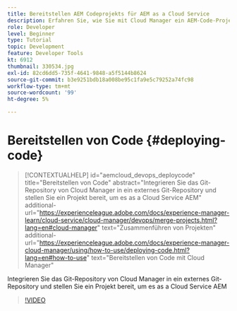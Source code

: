 ```yaml
---
title: Bereitstellen AEM Codeprojekts für AEM as a Cloud Service
description: Erfahren Sie, wie Sie mit Cloud Manager ein AEM-Code-Projekt auf as a Cloud Service Weise bereitstellen.
role: Developer
level: Beginner
type: Tutorial
topic: Development
feature: Developer Tools
kt: 6912
thumbnail: 330534.jpg
exl-id: 82cd6dd5-735f-4641-9848-a5f5144b8624
source-git-commit: b3e9251bdb18a008be95c1fa9e5c79252a74fc98
workflow-type: tm+mt
source-wordcount: '99'
ht-degree: 5%

---
```


# Bereitstellen von Code {#deploying-code}

>[!CONTEXTUALHELP]
>id="aemcloud_devops_deploycode"
>title="Bereitstellen von Code"
>abstract="Integrieren Sie das Git-Repository von Cloud Manager in ein externes Git-Repository und stellen Sie ein Projekt bereit, um es as a Cloud Service AEM"
>additional-url="https://experienceleague.adobe.com/docs/experience-manager-learn/cloud-service/cloud-manager/devops/merge-projects.html?lang=en#cloud-manager" text="Zusammenführen von Projekten"
>additional-url="https://experienceleague.adobe.com/docs/experience-manager-cloud-manager/using/how-to-use/deploying-code.html?lang=en#how-to-use" text="Bereitstellen von Code mit Cloud Manager"

Integrieren Sie das Git-Repository von Cloud Manager in ein externes Git-Repository und stellen Sie ein Projekt bereit, um es as a Cloud Service AEM

>[!VIDEO](https://video.tv.adobe.com/v/330534?quality=12&learn=on)
